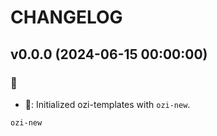 # CHANGELOG

## v0.0.0 (2024-06-15 00:00:00)

### :construction_worker:

* :construction_worker:: Initialized ozi-templates with ``ozi-new``.

```sh
ozi-new 
```